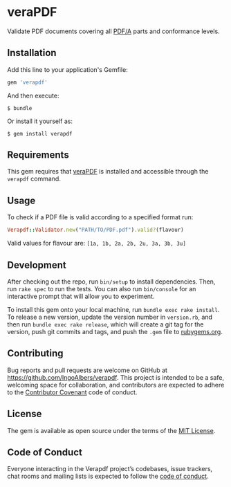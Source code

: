 # veraPDF

Validate PDF documents covering all [PDF/A](https://en.wikipedia.org/wiki/PDF/A) parts and conformance levels.

## Installation

Add this line to your application's Gemfile:

```ruby
gem 'verapdf'
```

And then execute:

    $ bundle

Or install it yourself as:

    $ gem install verapdf

## Requirements

This gem requires that [veraPDF](http://verapdf.org) is installed and accessible through the `verapdf` command.

## Usage

To check if a PDF file is valid according to a specified format run:

```ruby
Verapdf::Validator.new("PATH/TO/PDF.pdf").valid?(flavour)
```
Valid values for flavour are: `[1a, 1b, 2a, 2b, 2u, 3a, 3b, 3u]`

## Development

After checking out the repo, run `bin/setup` to install dependencies. Then, run `rake spec` to run the tests. You can also run `bin/console` for an interactive prompt that will allow you to experiment.

To install this gem onto your local machine, run `bundle exec rake install`. To release a new version, update the version number in `version.rb`, and then run `bundle exec rake release`, which will create a git tag for the version, push git commits and tags, and push the `.gem` file to [rubygems.org](https://rubygems.org).

## Contributing

Bug reports and pull requests are welcome on GitHub at https://github.com/IngoAlbers/verapdf. This project is intended to be a safe, welcoming space for collaboration, and contributors are expected to adhere to the [Contributor Covenant](http://contributor-covenant.org) code of conduct.

## License

The gem is available as open source under the terms of the [MIT License](https://opensource.org/licenses/MIT).

## Code of Conduct

Everyone interacting in the Verapdf project’s codebases, issue trackers, chat rooms and mailing lists is expected to follow the [code of conduct](https://github.com/[USERNAME]/verapdf/blob/master/CODE_OF_CONDUCT.md).
